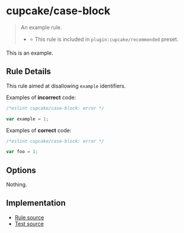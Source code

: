 # cupcake/case-block
> An example rule.
> - ⭐️ This rule is included in `plugin:cupcake/recommended` preset.

This is an example.

## Rule Details

This rule aimed at disallowing `example` identifiers.

Examples of **incorrect** code:

```js
/*eslint cupcake/case-block: error */

var example = 1;
```

Examples of **correct** code:

```js
/*eslint cupcake/case-block: error */

var foo = 1;
```

## Options

Nothing.

## Implementation

- [Rule source](../../lib/rules/case-block.js)
- [Test source](../../tests/lib/rules/case-block.js)
